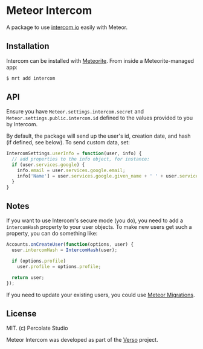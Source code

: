 # Meteor Intercom

A package to use [intercom.io](http://intercom.io) easily with Meteor.

## Installation

Intercom can be installed with [Meteorite](https://github.com/oortcloud/meteorite/). From inside a Meteorite-managed app:

``` sh
$ mrt add intercom
```

## API

Ensure you have `Meteor.settings.intercom.secret` and `Meteor.settings.public.intercom.id` defined to the values provided to you by Intercom.

By default, the package will send up the user's id, creation date, and hash (if defined, see below). To send custom data, set:

```js
IntercomSettings.userInfo = function(user, info) {
  // add properties to the info object, for instance:
  if (user.services.google) {
    info.email = user.services.google.email;
    info['Name'] = user.services.google.given_name + ' ' + user.services.google.family_name;
  }
}
```

## Notes

If you want to use Intercom's secure mode (you do), you need to add a `intercomHash` property to your user objects. To make new users get such a property, you can do something like:

```js
Accounts.onCreateUser(function(options, user) {
  user.intercomHash = IntercomHash(user);

  if (options.profile)
    user.profile = options.profile;

  return user;
});  
```

If you need to update your existing users, you could use [Meteor Migrations](https://github.com/percolatestudio/meteor-migrations).


## License 

MIT. (c) Percolate Studio

Meteor Intercom was developed as part of the [Verso](http://versoapp.com) project.
